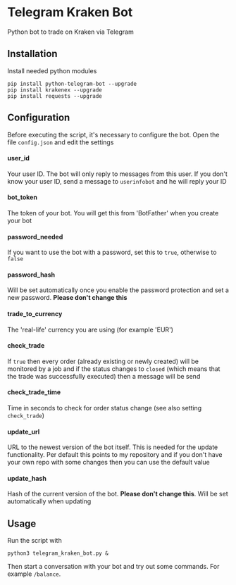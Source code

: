 # Telegram Kraken Bot
Python bot to trade on Kraken via Telegram

## Installation
Install needed python modules

`pip install python-telegram-bot --upgrade`  
`pip install krakenex --upgrade`  
`pip install requests --upgrade`

## Configuration
Before executing the script, it's necessary to configure the bot. Open the file `config.json` and edit the settings

#### user_id
Your user ID. The bot will only reply to messages from this user. If you don't know your user ID, send a message to `userinfobot` and he will reply your ID

#### bot_token
The token of your bot. You will get this from 'BotFather' when you create your bot

#### password_needed
If you want to use the bot with a password, set this to `true`, otherwise to `false`

#### password_hash
Will be set automatically once you enable the password protection and set a new password. **Please don't change this**

#### trade_to_currency
The 'real-life' currency you are using (for example 'EUR')

#### check_trade
If `true` then every order (already existing or newly created) will be monitored by a job and if the status changes to `closed` (which means that the trade was successfully executed) then a message will be send

#### check_trade_time
Time in seconds to check for order status change (see also setting `check_trade`)

#### update_url
URL to the newest version of the bot itself. This is needed for the update functionality. Per default this points to my repository and if you don't have your own repo with some changes then you can use the default value

#### update_hash
Hash of the current version of the bot. **Please don't change this**. Will be set automatically when updating

## Usage
Run the script with

`python3 telegram_kraken_bot.py &`

Then start a conversation with your bot and try out some commands. For example `/balance`.